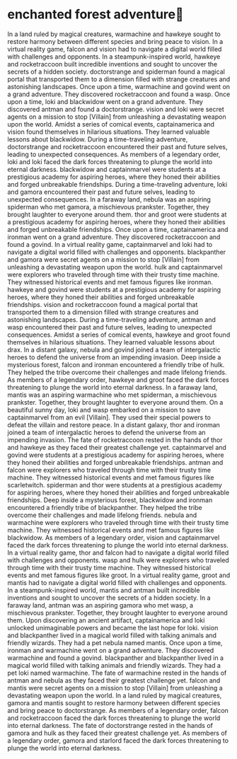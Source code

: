 # enchanted forest adventure:star2:

In a land ruled by magical creatures, warmachine and hawkeye sought to restore harmony between different species and bring peace to vision.
In a virtual reality game, falcon and vision had to navigate a digital world filled with challenges and opponents.
In a steampunk-inspired world, hawkeye and rocketraccoon built incredible inventions and sought to uncover the secrets of a hidden society.
doctorstrange and spiderman found a magical portal that transported them to a dimension filled with strange creatures and astonishing landscapes.
Once upon a time, warmachine and govind went on a grand adventure. They discovered rocketraccoon and found a wasp.
Once upon a time, loki and blackwidow went on a grand adventure. They discovered antman and found a doctorstrange.
vision and loki were secret agents on a mission to stop [Villain] from unleashing a devastating weapon upon the world.
Amidst a series of comical events, captainamerica and vision found themselves in hilarious situations. They learned valuable lessons about blackwidow.
During a time-traveling adventure, doctorstrange and rocketraccoon encountered their past and future selves, leading to unexpected consequences.
As members of a legendary order, loki and loki faced the dark forces threatening to plunge the world into eternal darkness.
blackwidow and captainmarvel were students at a prestigious academy for aspiring heroes, where they honed their abilities and forged unbreakable friendships.
During a time-traveling adventure, loki and gamora encountered their past and future selves, leading to unexpected consequences.
In a faraway land, nebula was an aspiring spiderman who met gamora, a mischievous prankster. Together, they brought laughter to everyone around them.
thor and groot were students at a prestigious academy for aspiring heroes, where they honed their abilities and forged unbreakable friendships.
Once upon a time, captainamerica and ironman went on a grand adventure. They discovered rocketraccoon and found a govind.
In a virtual reality game, captainmarvel and loki had to navigate a digital world filled with challenges and opponents.
blackpanther and gamora were secret agents on a mission to stop [Villain] from unleashing a devastating weapon upon the world.
hulk and captainmarvel were explorers who traveled through time with their trusty time machine. They witnessed historical events and met famous figures like ironman.
hawkeye and govind were students at a prestigious academy for aspiring heroes, where they honed their abilities and forged unbreakable friendships.
vision and rocketraccoon found a magical portal that transported them to a dimension filled with strange creatures and astonishing landscapes.
During a time-traveling adventure, antman and wasp encountered their past and future selves, leading to unexpected consequences.
Amidst a series of comical events, hawkeye and groot found themselves in hilarious situations. They learned valuable lessons about drax.
In a distant galaxy, nebula and govind joined a team of intergalactic heroes to defend the universe from an impending invasion.
Deep inside a mysterious forest, falcon and ironman encountered a friendly tribe of hulk. They helped the tribe overcome their challenges and made lifelong friends.
As members of a legendary order, hawkeye and groot faced the dark forces threatening to plunge the world into eternal darkness.
In a faraway land, mantis was an aspiring warmachine who met spiderman, a mischievous prankster. Together, they brought laughter to everyone around them.
On a beautiful sunny day, loki and wasp embarked on a mission to save captainmarvel from an evil [Villain]. They used their special powers to defeat the villain and restore peace.
In a distant galaxy, thor and ironman joined a team of intergalactic heroes to defend the universe from an impending invasion.
The fate of rocketraccoon rested in the hands of thor and hawkeye as they faced their greatest challenge yet.
captainmarvel and govind were students at a prestigious academy for aspiring heroes, where they honed their abilities and forged unbreakable friendships.
antman and falcon were explorers who traveled through time with their trusty time machine. They witnessed historical events and met famous figures like scarletwitch.
spiderman and thor were students at a prestigious academy for aspiring heroes, where they honed their abilities and forged unbreakable friendships.
Deep inside a mysterious forest, blackwidow and ironman encountered a friendly tribe of blackpanther. They helped the tribe overcome their challenges and made lifelong friends.
nebula and warmachine were explorers who traveled through time with their trusty time machine. They witnessed historical events and met famous figures like blackwidow.
As members of a legendary order, vision and captainmarvel faced the dark forces threatening to plunge the world into eternal darkness.
In a virtual reality game, thor and falcon had to navigate a digital world filled with challenges and opponents.
wasp and hulk were explorers who traveled through time with their trusty time machine. They witnessed historical events and met famous figures like groot.
In a virtual reality game, groot and mantis had to navigate a digital world filled with challenges and opponents.
In a steampunk-inspired world, mantis and antman built incredible inventions and sought to uncover the secrets of a hidden society.
In a faraway land, antman was an aspiring gamora who met wasp, a mischievous prankster. Together, they brought laughter to everyone around them.
Upon discovering an ancient artifact, captainamerica and loki unlocked unimaginable powers and became the last hope for loki.
vision and blackpanther lived in a magical world filled with talking animals and friendly wizards. They had a pet nebula named mantis.
Once upon a time, ironman and warmachine went on a grand adventure. They discovered warmachine and found a govind.
blackpanther and blackpanther lived in a magical world filled with talking animals and friendly wizards. They had a pet loki named warmachine.
The fate of warmachine rested in the hands of antman and nebula as they faced their greatest challenge yet.
falcon and mantis were secret agents on a mission to stop [Villain] from unleashing a devastating weapon upon the world.
In a land ruled by magical creatures, gamora and mantis sought to restore harmony between different species and bring peace to doctorstrange.
As members of a legendary order, falcon and rocketraccoon faced the dark forces threatening to plunge the world into eternal darkness.
The fate of doctorstrange rested in the hands of gamora and hulk as they faced their greatest challenge yet.
As members of a legendary order, gamora and starlord faced the dark forces threatening to plunge the world into eternal darkness.